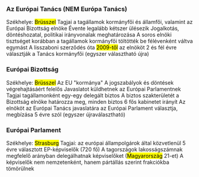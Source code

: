 ### Az Európai Tanács (NEM Európa Tanács)
Székhelye: <mark class="hltr-green">Brüsszel</mark>
Tagjai a tagállamok kormányfői és államfői, valamint az Európai Bizottság elnöke
Évente legalább kétszer ülésezik
Jogalkotás, döntéshozatal, politikai irányvonalak meghatározása
A soros elnöki tisztséget korábban a tagállamok kormányfői töltötték be félévenként váltva egymást
A lisszaboni szerződés óta <mark class="hltr-orange">2009-től</mark> az elnököt 2 és fél évre választják a Tanács kormányfői (egyszer választható újra)
### Európai Bizottság
Székhelye: <mark class="hltr-green">Brüsszel</mark>
Az EU "kormánya"
A jogszabályok és döntések végrehajtásáért felelős
Javaslatot küldhetnek az Európai Parlamentnek
Tagjai tagállamonként egy-egy delegált biztos
A biztos szakterületét a Bizottság elnöke határozza meg, minden biztos 6 fős kabinetet irányít
Az elnököt az Európai Tanács javaslatára az Európai Parlament választja, megbízása 5 évre szól (egyszer újraválasztható)
### Európai Parlament
Székhelye: <mark class="hltr-green">Strasburg</mark>
Tagjai: az európai állampolgárok által közvetlenül 5 évre választott EP-képviselők (720 fő)
A tagországok lakosságszámnak megfelelő arányban delegálhatnak képviselőket (<mark class="hltr-green">Magyarország</mark> 21-et)
A képviselők nem nemzetenként, hanem pártállás szerint frakciókba tömörülnek